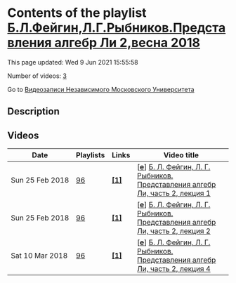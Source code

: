 # Contents of the playlist [Б.Л.Фейгин,Л.Г.Рыбников.Представления алгебр Ли 2,весна 2018](https://www.youtube.com/playlist?list=PLp9ABVh6_x4HENCjD_JlMSE3u_cZauZIN)

This page updated: Wed 9 Jun 2021 15:55:58

Number of videos: [3](#videos)

Go to [Видеозаписи Независимого Московского Университета](../README.md)

## Description



## Videos

|Date|Playlists|Links|Video title|
|---|---|---|---|
| Sun&nbsp;25&nbsp;Feb&nbsp;2018 | [96](../playlists/96 "Б.Л.Фейгин,Л.Г.Рыбников.Представления алгебр Ли 2,весна 2018") | [**[1]**](http://ium.mccme.ru/s18/s18-Feigin-Rybnikov.html) | [[**e**](https://studio.youtube.com/video/bMy2Bvc_MMs/edit "Edit")] [Б. Л. Фейгин, Л. Г. Рыбников. Представления алгебр Ли, часть 2, лекция 1](https://www.youtube.com/watch?v=bMy2Bvc_MMs&list=PLp9ABVh6_x4HENCjD_JlMSE3u_cZauZIN "Продолжение совместного с ФОПФ МФТИ спецкурса для 3 курса, в формате лекция + семинар.&#013;8 февраля 2018 г. 19:20, НМУ 310 (Москва, Большой Власьевский пер., 11)&#013;http://ium.mccme.ru/s18/s18-Feigin-Rybnikov.html") |
| Sun&nbsp;25&nbsp;Feb&nbsp;2018 | [96](../playlists/96 "Б.Л.Фейгин,Л.Г.Рыбников.Представления алгебр Ли 2,весна 2018") | [**[1]**](http://ium.mccme.ru/s18/s18-Feigin-Rybnikov.html) | [[**e**](https://studio.youtube.com/video/-9e3R1SfNs4/edit "Edit")] [Б. Л. Фейгин, Л. Г. Рыбников. Представления алгебр Ли, часть 2, лекция 2](https://www.youtube.com/watch?v=-9e3R1SfNs4&list=PLp9ABVh6_x4HENCjD_JlMSE3u_cZauZIN "Продолжение совместного с ФОПФ МФТИ спецкурса для 3 курса, в формате лекция + семинар.&#013;15 февраля 2018 г. 19:20, НМУ 310 (Москва, Большой Власьевский пер., 11)&#013;http://ium.mccme.ru/s18/s18-Feigin-Rybnikov.html") |
| Sat&nbsp;10&nbsp;Mar&nbsp;2018 | [96](../playlists/96 "Б.Л.Фейгин,Л.Г.Рыбников.Представления алгебр Ли 2,весна 2018") | [**[1]**](http://ium.mccme.ru/s18/s18-Feigin-Rybnikov.html) | [[**e**](https://studio.youtube.com/video/BBkY1clqplo/edit "Edit")] [Б. Л. Фейгин, Л. Г. Рыбников. Представления алгебр Ли, часть 2, лекция 4](https://www.youtube.com/watch?v=BBkY1clqplo&list=PLp9ABVh6_x4HENCjD_JlMSE3u_cZauZIN "Продолжение совместного с ФОПФ МФТИ спецкурса для 3 курса, в формате лекция + семинар.&#013;1 марта 2018 г. 19:20, НМУ 310 (Москва, Большой Власьевский пер., 11)&#013;http://ium.mccme.ru/s18/s18-Feigin-Rybnikov.html") |
